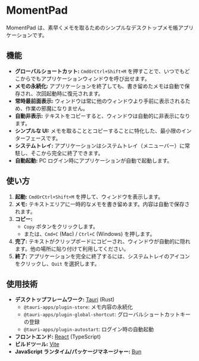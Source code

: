 # MomentPad

MomentPad は、素早くメモを取るためのシンプルなデスクトップメモ帳アプリケーションです。

## 機能

- **グローバルショートカット:** `CmdOrCtrl+Shift+M` を押すことで、いつでもどこからでもアプリケーションウィンドウを呼び出せます。
- **メモの永続化:** アプリケーションを終了しても、書き留めたメモは自動で保存され、次回起動時に復元されます。
- **常時最前面表示:** ウィンドウは常に他のウィンドウより手前に表示されるため、作業の邪魔になりません。
- **自動非表示:** テキストをコピーすると、ウィンドウは自動的に非表示になります。
- **シンプルな UI:** メモを取ることとコピーすることに特化した、最小限のインターフェースです。
- **システムトレイ:** アプリケーションはシステムトレイ（メニューバー）に常駐し、そこから完全に終了できます。
- **自動起動:** PC ログイン時にアプリケーションが自動で起動します。

## 使い方

1.  **起動:** `CmdOrCtrl+Shift+M` を押して、ウィンドウを表示します。
2.  **メモ:** テキストエリアに一時的なメモを書き留めます。内容は自動で保存されます。
3.  **コピー:**
    - `Copy` ボタンをクリックします。
    - または、`Cmd+C` (Mac) / `Ctrl+C` (Windows) を押します。
4.  **完了:** テキストがクリップボードにコピーされ、ウィンドウが自動的に隠れます。他の場所に貼り付けて利用してください。
5.  **終了:** アプリケーションを完全に終了するには、システムトレイのアイコンをクリックし、`Quit` を選択します。

## 使用技術

- **デスクトップフレームワーク:** [Tauri](https://tauri.app/) (Rust)
  - `@tauri-apps/plugin-store`: メモ内容の永続化
  - `@tauri-apps/plugin-global-shortcut`: グローバルショートカットキーの登録
  - `@tauri-apps/plugin-autostart`: ログイン時の自動起動
- **フロントエンド:** [React](https://react.dev/) (TypeScript)
- **ビルドツール:** [Vite](https://vitejs.dev/)
- **JavaScript ランタイム/パッケージマネージャー:** [Bun](https://bun.sh/)

